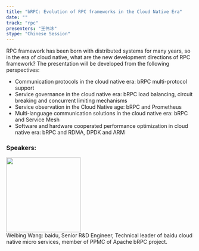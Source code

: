 ```yaml
---
title: "bRPC: Evolution of RPC frameworks in the Cloud Native Era"
date: "" 
track: "rpc"
presenters: "王伟冰"
stype: "Chinese Session"
---
```

RPC framework has been born with distributed systems for many years, so in the era of cloud native, what are the new development directions of RPC framework? The presentation will be developed from the following perspectives:
* Communication protocols in the cloud native era: bRPC multi-protocol support
* Service governance in the cloud native era: bRPC load balancing, circuit breaking and concurrent limiting mechanisms
* Service observation in the Cloud Native age: bRPC and Prometheus
* Multi-language communication solutions in the cloud native era: bRPC and Service Mesh
* Software and hardware cooperated performance optimization in cloud native era: bRPC and RDMA, DPDK and ARM

 ### Speakers: 
 <img src="images/speaker/1051.png" width="200" /><br>Weibing Wang: baidu, Senior R&D Engineer, Technical leader of baidu cloud native micro services, member of PPMC of Apache bRPC project.

 

